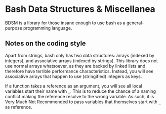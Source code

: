 # Bash Data Structures & Miscellanea

BDSM is a library for those insane enough to use bash as a general-purpose
programming language.

## Notes on the coding style

Apart from strings, bash only has two data structures: arrays (indexed by
integers), and associative arrays (indexed by strings). This library does
not use normal arrays whatsoever, as they are backed by linked lists and
therefore have terrible performance characteristics. Instead, you will
see associative arrays that happen to use (stringified) integers as keys.

If a function takes a reference as an argument, you will see all local
variables start their name with `_`. This is to reduce the chance of a
naming conflict making the reference resolve to the wrong variable.
As such, it is Very Much Not Recommended to pass variables that themselves
start with `_` as reference.
